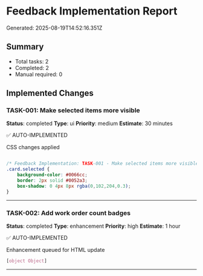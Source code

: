 # Feedback Implementation Report
Generated: 2025-08-19T14:52:16.351Z

## Summary
- Total tasks: 2
- Completed: 2
- Manual required: 0

## Implemented Changes

### TASK-001: Make selected items more visible
**Status**: completed
**Type**: ui
**Priority**: medium
**Estimate**: 30 minutes

✅ AUTO-IMPLEMENTED

CSS changes applied

```css

/* Feedback Implementation: TASK-001 - Make selected items more visible */
.card.selected {
    background-color: #0066cc;
    border: 2px solid #0052a3;
    box-shadow: 0 4px 8px rgba(0,102,204,0.3);
}
```

---

### TASK-002: Add work order count badges
**Status**: completed
**Type**: enhancement
**Priority**: high
**Estimate**: 1 hour

✅ AUTO-IMPLEMENTED

Enhancement queued for HTML update

```css
[object Object]
```

---

